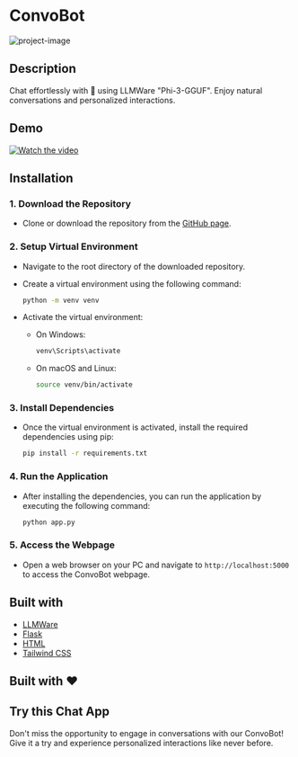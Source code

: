 # ConvoBot

![project-image](https://socialify.git.ci/kom-senapati/ConvoBot/image?font=Raleway&name=1&owner=1&pattern=Plus&theme=Dark)

## Description

Chat effortlessly with 🤖 using LLMWare "Phi-3-GGUF". Enjoy natural conversations and personalized interactions.

## Demo

[![Watch the video](https://img.youtube.com/vi/ELaOZZ4fXgc/default.jpg)](https://youtu.be/ELaOZZ4fXgc)

## Installation

### 1. Download the Repository

- Clone or download the repository from the [GitHub page](https://github.com/kom-senapati/ConvoBot).

### 2. Setup Virtual Environment

- Navigate to the root directory of the downloaded repository.
- Create a virtual environment using the following command:

  ```bash
  python -m venv venv
  ```

- Activate the virtual environment:
  - On Windows:

    ```bash
    venv\Scripts\activate
    ```

  - On macOS and Linux:

    ```bash
    source venv/bin/activate
    ```

### 3. Install Dependencies

- Once the virtual environment is activated, install the required dependencies using pip:

  ```bash
  pip install -r requirements.txt
  ```

### 4. Run the Application

- After installing the dependencies, you can run the application by executing the following command:

  ```bash
  python app.py
  ```

### 5. Access the Webpage

- Open a web browser on your PC and navigate to `http://localhost:5000` to access the ConvoBot webpage.

## Built with

- [LLMWare](https://github.com/llmware-ai/llmware)
- [Flask](https://flask.palletsprojects.com/)
- [HTML](https://developer.mozilla.org/en-US/docs/Web/HTML)
- [Tailwind CSS](https://tailwindcss.com/)

## Built with ❤️

## Try this Chat App

Don't miss the opportunity to engage in conversations with our ConvoBot! Give it a try and experience personalized interactions like never before.
